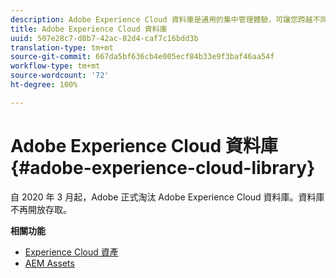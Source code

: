 ```yaml
---
description: Adobe Experience Cloud 資料庫是通用的集中管理體驗，可讓您跨越不同 Adobe Experience Cloud 解決方案儲存、尋找及選取資產。
title: Adobe Experience Cloud 資料庫
uuid: 507e28c7-d8b7-42ac-82d4-caf7c16bdd3b
translation-type: tm+mt
source-git-commit: 667da5bf636cb4e005ecf84b33e9f3baf46aa54f
workflow-type: tm+mt
source-wordcount: '72'
ht-degree: 100%

---
```



# Adobe Experience Cloud 資料庫{#adobe-experience-cloud-library}

自 2020 年 3 月起，Adobe 正式淘汰 Adobe Experience Cloud 資料庫。資料庫不再開放存取。

**相關功能**

* [Experience Cloud 資產](https://docs.adobe.com/content/help/zh-Hant/core-services/interface/assets/experience-cloud-assets.html)
* [AEM Assets](https://docs.adobe.com/content/help/zh-Hant/experience-manager-cloud-service/assets/home.html)
